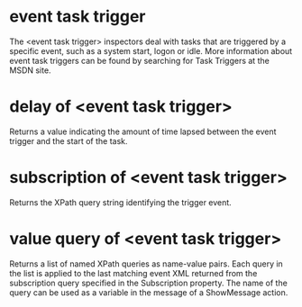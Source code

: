 # event task trigger

The &lt;event task trigger&gt; inspectors deal with tasks that are triggered by a specific event, such as a system start, logon or idle. More information about event task triggers can be found by searching for Task Triggers at the MSDN site.

# delay of &lt;event task trigger&gt;

Returns a value indicating the amount of time lapsed between the event trigger and the start of the task.

# subscription of &lt;event task trigger&gt;

Returns the XPath query string identifying the trigger event.

# value query of &lt;event task trigger&gt;

Returns a list of named XPath queries as name-value pairs. Each query in the list is applied to the last matching event XML returned from the subscription query specified in the Subscription property. The name of the query can be used as a variable in the message of a ShowMessage action.

